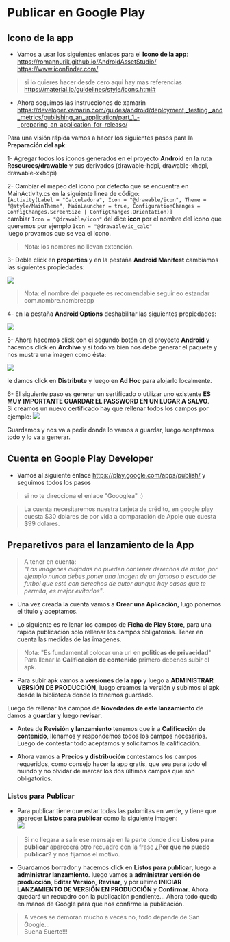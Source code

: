 # Publicar en Google Play

## Icono de la app

* Vamos a usar los siguientes enlaces para el **Icono de la app**:  
https://romannurik.github.io/AndroidAssetStudio/  
https://www.iconfinder.com/

> si lo quieres hacer desde cero aqui hay mas referencias  
https://material.io/guidelines/style/icons.html#

* Ahora seguimos las instrucciones de xamarin  
https://developer.xamarin.com/guides/android/deployment,_testing,_and_metrics/publishing_an_application/part_1_-_preparing_an_application_for_release/

Para una visión rápida vamos  a hacer los siguientes pasos para la **Preparación del apk**:  

1- Agregar todos los iconos generados en el proyecto **Android** en la ruta **Resources/drawable** y sus derivados (drawable-hdpi, drawable-xhdpi, drawable-xxhdpi)  

2- Cambiar el mapeo del icono por defecto que se encuentra en MainActivity.cs en la siguiente linea de código:  
``[Activity(Label = "Calculadora", Icon = "@drawable/icon", Theme = "@style/MainTheme", MainLauncher = true, ConfigurationChanges = ConfigChanges.ScreenSize | ConfigChanges.Orientation)]``  
cambiar ``Icon = "@drawable/icon"`` del dice **icon** por el nombre del icono que queremos por ejemplo ``Icon = "@drawable/ic_calc"``  
luego provamos que se vea el icono.

> Nota: los nombres no llevan extención.

3- Doble click en **properties** y en la pestaña **Android Manifest** cambiamos las siguientes propiedades:

![](https://github.com/ernestoaguaysol/mis-guias/blob/master/Imagenes/Calculadora/calculadora-Captura%20de%20pantalla%20(30).png)

> Nota: el nombre del paquete es recomendable seguir eo estandar com.nombre.nombreapp

4- en la pestaña **Android Options** deshabilitar las siguientes propiedades:

![](https://github.com/ernestoaguaysol/mis-guias/blob/master/Imagenes/Calculadora/calculadora-Captura%20de%20pantalla%20(31).png)

5- Ahora hacemos click con el segundo botón en el proyecto **Android** y hacemos click en **Archive** y si todo va bien nos debe generar el paquete y nos mustra una imagen como ésta:

![](https://github.com/ernestoaguaysol/mis-guias/blob/master/Imagenes/Calculadora/calculadora-Captura%20de%20pantalla%20(32).png)

le damos click en **Distribute** y luego en **Ad Hoc** para alojarlo localmente.

6- El siguiente paso es generar un sertificado o utilizar uno existente **ES MUY IMPORTANTE GUARDAR EL PASSWORD EN UN LUGAR A SALVO**.  
Si creamos un nuevo certificado hay que rellenar todos los campos por ejemplo:
![](https://github.com/ernestoaguaysol/mis-guias/blob/master/Imagenes/Calculadora/calculadora-Captura%20de%20pantalla%20(33).png)

Guardamos y nos va a pedir donde lo vamos a guardar, luego aceptamos todo y lo va a generar.

## Cuenta en Goople Play Developer

* Vamos al siguiente enlace https://play.google.com/apps/publish/ y seguimos todos los pasos

> si no te direcciona el enlace "Goooglea" :)

> La cuenta necesitaremos nuestra tarjeta de crédito, en google play cuesta $30 dolares de por vida a comparación de Apple que cuesta $99 dolares.


## Preparetivos para el lanzamiento de la App

>A tener en cuenta:  
*"Las imagenes alojadas no pueden contener derechos de autor, por ejemplo nunca debes poner una imagen de un famoso o escudo de futbol que esté con derechos de autor aunque hay casos que te permita, es mejor evitarlos"*.  

* Una vez creada la cuenta vamos a **Crear una Aplicación**, lugo ponemos el titulo y aceptamos.

* Lo siguiente es rellenar los campos de **Ficha de Play Store**, para una rapida publicación solo rellenar los campos obligatorios. Tener en cuenta las medidas de las imagenes.  
> Nota: "Es fundamental colocar una url en **politicas de privacidad**"  
> Para llenar la **Calificación de contenido** primero debenos subir el apk.  

* Para subir apk vamos a **versiones de la app** y luego a **ADMINISTRAR VERSIÓN DE PRODUCCIÓN**, luego creamos la versión y subimos el apk desde la biblioteca donde lo tenemos guardado.

Luego de rellenar los campos de **Novedades de este lanzamiento** de damos a **guardar** y luego **revisar**.

* Antes de **Revisión y lanzamiento** tenemos que ir a **Calificación de contenido**, llenamos y respondemos todos los campos necesarios.  
Luego de contestar todo aceptamos y solicitamos la calificación.

* Ahora vamos a **Precios y distribución** contestamos los campos requeridos, como consejo hacer la app gratis, que sea para todo el mundo y no olvidar de marcar los dos últimos campos que son obligatorios.

### Listos para Publicar  
* Para publicar tiene que estar todas las palomitas en verde, y tiene que aparecer **Listos para publicar** como la siguiente imagen:  
![](https://github.com/ernestoaguaysol/mis-guias/blob/master/Imagenes/Calculadora/calculadora-Captura%20de%20pantalla%20(34).png)

> Si no llegara a salir ese mensaje en la parte donde dice **Listos para publicar** aparecerá otro recuadro con la frase **¿Por que no puedo publicar?** y nos fijamos el motivo.

* Guardamos borrador y hacemos click en **Listos para publicar**, luego a **administrar lanzamiento**. luego vamos a **administrar versión de producción**, **Editar Versión**, **Revisar**, y por último **INICIAR LANZAMIENTO DE VERSIÓN EN PRODUCCIÓN** y **Confirmar**.  Ahora quedará un recuadro con la publicación pendiente... Ahora todo queda en manos de Google para que nos confirme la publicación.  

> A veces se demoran mucho a veces no, todo depende de San Google...  
Buena Suerte!!!
